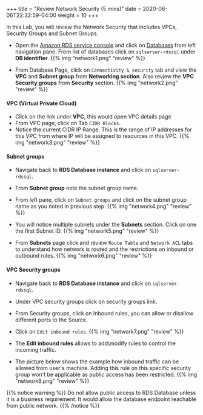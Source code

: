 +++
title = "Review Network Security (5 mins)"
date = 2020-06-06T22:32:59-04:00
weight = 10
+++

In this Lab, you will review the Network Security that includes VPCs, Security Groups and Subnet Groups.

* Open the [Amazon RDS  service console](https://console.aws.amazon.com/rds/home) and click on [Databases](https://console.aws.amazon.com/rds/home#databases:) from left navigation pane. From list of databases click on `sqlserver-rdssql` under **DB identifier**.
{{% img "network1.png" "review" %}}

* From Database Page, click on `Connectivity & security` tab and view the **VPC** and **Subnet group** from **Networking section**. Also review the **VPC Security groups** from **Security** section.
{{% img "network2.png" "review" %}}

#### **VPC (Virtual Private Cloud)**
* Click on the link under **VPC**, this would open VPC details page
* From VPC page, click on Tab `CIDR Blocks`.
* Notice the current CIDR IP Range. This is the range of IP addresses for this VPC from where IP will be assigned to resources in this VPC.
{{% img "network3.png" "review" %}}

#### **Subnet groups**
* Navigate back to **RDS Database instance** and click on `sqlserver-rdssql`.
* From **Subnet group** note the subnet group name.
* From left pane, click on `Subnet groups` and click on the subnet group name as you noted in previous step.
{{% img "network4.png" "review" %}}

* You will notice multiple subnets under the **Subnets** section. Click on one the first Subnet ID.
{{% img "network5.png" "review" %}}

* From **Subnets** page click and review `Route Table` and `Network ACL` tabs to understand how network is routed and the restrictions on inbound or outbound rules.
{{% img "network6.png" "review" %}}

#### **VPC Security groups**
* Navigate back to **RDS Database instance** and click on `sqlserver-rdssql`.
* Under VPC security groups click on security groups link.
* From Security groups, click on Inbound rules, you can allow or disallow different ports to the Source.
* Click on `Edit inbound rules`.
{{% img "network7.png" "review" %}}

* The **Edit inbound rules** allows to add\modify rules to control the incoming traffic. 
* The picture below shows the example how inbound traffic can be allowed from user's machine. Adding this rule on this specific security group won't be applicable as public access has been restricted.
{{% img "network8.png" "review" %}}

{{% notice warning %}}
Do not allow public access to RDS Database unless it is a business requirement. It would allow the database endpoint reachable from public network.
{{% /notice %}}

